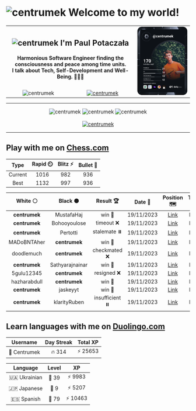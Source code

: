 <h1>
  <img
    src="https://emojis.slackmojis.com/emojis/images/1531849430/4246/blob-sunglasses.gif"
    width="30"
    alt="centrumek"
  />
  Welcome to my world!
</h1>

<table>
  <tbody>
    <tr>
      <td align="center" width="70%" colspan="2">
        <h2>
          <img
            src="https://raw.githubusercontent.com/MartinHeinz/MartinHeinz/master/wave.gif"
            width="30px"
            alt="centrumek"
          />
          I'm Paul Potaczała
        </h2>
        <h4>
          Harmonious Software Engineer finding the consciousness and peace among time units.
          <br/>
          I talk about Tech, Self-Development and Well-Being. 🌿🧘🚀
        </h4>
      </td>
      <td width="30%" rowspan="2">
        <a href="https://app.daily.dev/centrumek">
          <img
            src="./devcard.svg"
            alt="centrumek"
          />
        </a>
      </td>
    </tr>
    <tr align="center">
      <td>
        <img
          src="https://komarev.com/ghpvc/?username=centrumek&label=visitors&color=0e75b6&style=flat"
          alt="centrumek"
        >
      </td>
      <td>
        <a href="https://stackoverflow.com/users/14496012/centrumek">
          <img
            src="https://stackoverflow.com/users/flair/14496012.png?theme=dark"
            alt="centrumek"
          >
        </a>
      </td>
    </tr>
  </tbody>
</table>

---
<div align="center">
  <img 
    src="https://github-readme-stats.vercel.app/api?username=centrumek&show_icons=true&count_private=true&theme=dark&hide_border=true&hide=issues,contribs&bg_color=00000000"
    alt="centrumek"
  />
  <img
    src="https://github-readme-stats.vercel.app/api/top-langs/?username=centrumek&layout=compact&hide_border=true&theme=dark&bg_color=00000000&langs_count=6&exclude_repo=air-statistic-app"
    alt="centrumek"
  />
  <img 
    src="https://github-readme-streak-stats.herokuapp.com?user=centrumek&theme=dark&hide_border=true&background=FFFFFF00"
    alt="centrumek"
  />
  <br/>
  <br/>
  <a href="https://www.buymeacoffee.com/centrumek">
    <img
      src="https://cdn.buymeacoffee.com/buttons/v2/default-orange.png"
      height="50"
      width="210"
      alt="centrumek"
    />
  </a>
</div>

---

## Play with me on [Chess.com](https://www.chess.com/member/centrumek)

<div align="center">
<!--START_SECTION:chessStats-->
<!-- Automatically generated with https://github.com/Balastrong/chess-stats-action -->

| Type | Rapid ⏲️ | Blitz ⚡ | Bullet 🔫 |
|:---:|:---:|:---:|:---:|
| Current | 1016 | 982 | 936 |
| Best | 1132 | 997 | 936 |

| White ⚪ | Black ⚫ | Result 🏆 | Date 📅 | Position 🗺️ | Type 🕕 |
|:---:|:---:|:---:|:---:|:---:|:---:|
| **centrumek** | MustafaHaj | win 🥇 | 19/11/2023 | <a href="http://www.ee.unb.ca/cgi-bin/tervo/fen.pl?select=3R4/R4k1p/6p1/3K2Pr/8/8/8/8 b - -">Link</a> | Blitz |
| **centrumek** | Bohooyoulose | timeout ❌ | 19/11/2023 | <a href="http://www.ee.unb.ca/cgi-bin/tervo/fen.pl?select=8/7p/6pk/5p2/4PP2/3q1K2/8/8 w - -">Link</a> | Blitz |
| **centrumek** | Pertotti | stalemate ⏸️ | 19/11/2023 | <a href="http://www.ee.unb.ca/cgi-bin/tervo/fen.pl?select=8/8/8/8/8/6kp/6p1/6K1 w - -">Link</a> | Blitz |
| MADoBNTAher | **centrumek** | win 🥇 | 19/11/2023 | <a href="http://www.ee.unb.ca/cgi-bin/tervo/fen.pl?select=r6k/pbp5/7B/1Bp4r/8/6RP/P1P3P1/6K1 w - -">Link</a> | Blitz |
| doodlemuch | **centrumek** | checkmated ❌ | 19/11/2023 | <a href="http://www.ee.unb.ca/cgi-bin/tervo/fen.pl?select=2r5/p2R3p/8/6p1/1p2Pb2/1NP1kP2/PP4PP/4RK2 b - -">Link</a> | Blitz |
| **centrumek** | Sathyarajnainar | win 🥇 | 19/11/2023 | <a href="http://www.ee.unb.ca/cgi-bin/tervo/fen.pl?select=4R1k1/8/6KP/8/8/8/8/8 b - -">Link</a> | Blitz |
| 5gulu12345 | **centrumek** | resigned ❌ | 19/11/2023 | <a href="http://www.ee.unb.ca/cgi-bin/tervo/fen.pl?select=3r2r1/p7/1p2N3/6k1/3p3p/P6P/1PP3PB/2KR1R2 b - -">Link</a> | Blitz |
| hazharabdull | **centrumek** | win 🥇 | 19/11/2023 | <a href="http://www.ee.unb.ca/cgi-bin/tervo/fen.pl?select=6k1/8/5p1b/1p4p1/1BpPp3/2P1P3/r5q1/4Q1K1 w - -">Link</a> | Blitz |
| **centrumek** | jaskeyyt | win 🥇 | 19/11/2023 | <a href="http://www.ee.unb.ca/cgi-bin/tervo/fen.pl?select=1Rb3r1/2p5/2P1p2k/2P1Pp1p/4pP1P/4P1P1/5K2/8 b - -">Link</a> | Blitz |
| **centrumek** | klarityRuben | insufficient ⏸️ | 19/11/2023 | <a href="http://www.ee.unb.ca/cgi-bin/tervo/fen.pl?select=8/8/3N4/3n4/3k4/8/2K5/8 b - -">Link</a> | Blitz |

<!--END_SECTION:chessStats-->
</div>

## Learn languages with me on [Duolingo.com](https://www.duolingo.com/profile/Centrumek)

<div align="center">
<!--START_SECTION:duolingoStats-->
<!-- Automatically generated with https://github.com/centrumek/duolingo-readme-stats-->

| Username | Day Streak | Total XP |
|:---:|:---:|:---:|
| 👤 Centrumek | 🔥 314 | ⚡ 25653 |

| Language | Level | XP |
|:---:|:---:|:---:|
| 🇺🇦 Ukrainian | 👑 39 | ⚡ 9983 |
| 🇯🇵 Japanese | 👑 9 | ⚡ 5207 |
| 🇪🇸 Spanish | 👑 79 | ⚡ 10463 |

<!--END_SECTION:duolingoStats-->
</div>
<!--
**centrumek/centrumek** is a ✨ _special_ ✨ repository because its `README.md` (this file) appears on your GitHub profile.

Here are some ideas to get you started:

- 🔭 I’m currently working on ...
- 🌱 I’m currently learning ...
- 👯 I’m looking to collaborate on ...
- 🤔 I’m looking for help with ...
- 💬 Ask me about ...
- 📫 How to reach me: ...
- 😄 Pronouns: ...
- ⚡ Fun fact: ...
-->
